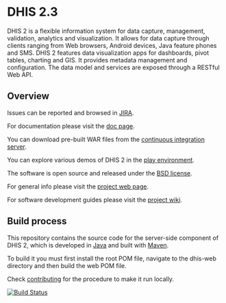 
# DHIS 2.3

DHIS 2 is a flexible information system for data capture, management, validation, analytics and visualization. It allows for data capture through clients ranging from Web browsers, Android devices, Java feature phones and SMS. DHIS 2 features data visualization apps for dashboards, pivot tables, charting and GIS. It provides metadata management and configuration. The data model and services are exposed through a RESTful Web API.

## Overview

Issues can be reported and browsed in [JIRA](https://jira.dhis2.org).

For documentation please visit the [doc page](https://www.dhis2.org/documentation/).

You can download pre-built WAR files from the [continuous integration server](http://ci.dhis2.org/).

You can explore various demos of DHIS 2 in the [play environment](https://play.dhis2.org/).

The software is open source and released under the [BSD license](https://opensource.org/licenses/BSD-2-Clause).

For general info please visit the [project web page](https://www.dhis2.org/).

For software development guides please visit the [project wiki](http://dhis2.github.io/).

## Build process

This repository contains the source code for the server-side component of DHIS 2, which is developed in [Java](https://www.java.com/en/) and built with [Maven](https://maven.apache.org/). 

To build it you must first install the root POM file, navigate to the dhis-web directory and then build the web POM file.

Check [contributing](https://github.com/dhis2/dhis2-core/blob/master/CONTRIBUTING.md) for the procedure to make it run locally.

[![Build Status](https://travis-ci.org/dhis2/dhis2-core.svg?branch=master)](https://travis-ci.org/dhis2/dhis2-core)

